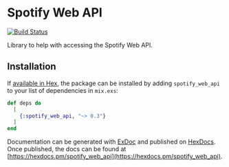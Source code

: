 # Spotify Web API
[![Build Status](https://travis-ci.org/chippers/spotify_web_api.svg?branch=master)](https://travis-ci.org/chippers/spotify_web_api)

Library to help with accessing the Spotify Web API.

## Installation

If [available in Hex](https://hex.pm/docs/publish), the package can be installed
by adding `spotify_web_api` to your list of dependencies in `mix.exs`:

```elixir
def deps do
  [
    {:spotify_web_api, "~> 0.3"}
  ]
end
```

Documentation can be generated with [ExDoc](https://github.com/elixir-lang/ex_doc)
and published on [HexDocs](https://hexdocs.pm). Once published, the docs can
be found at [https://hexdocs.pm/spotify_web_api](https://hexdocs.pm/spotify_web_api).

